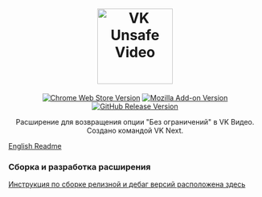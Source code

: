 <h1 align="center">
  <a href="https://vknext.net">
    <picture>
      <source media="(prefers-color-scheme: dark)" srcset="https://static.vknext.net/github/vuv-logo-dark.svg">
      <img src="https://static.vknext.net/github/vuv-logo-light.svg" height="150" alt="VK Unsafe Video" />
    </picture>
  </a>
</h1>
<p align="center">
	<a href="https://chrome.google.com/webstore/detail/ckkigahllmbopmeikigcbcmpmphjfnkb?utm_source=github"><img alt="Chrome Web Store Version" src="https://img.shields.io/chrome-web-store/v/ckkigahllmbopmeikigcbcmpmphjfnkb"></a>
	<a href="https://addons.mozilla.org/ru/firefox/addon/vk-unsafe-video?utm_source=github"><img alt="Mozilla Add-on Version" src="https://img.shields.io/amo/v/vk-unsafe-video"></a>
	<a href="https://github.com/vknext/vk-unsafe-video/releases/latest"><img src="https://img.shields.io/github/v/release/vknext/vk-unsafe-video?logo=github" alt="GitHub Release Version"></a>
</p>
<p align="center">
Расширение для возвращения опции "Без ограничений" в VK Видео. Создано командой VK Next.
</p>

[English Readme](https://github.com/vknext/vk-unsafe-video/blob/master/docs/en/readme.md)

### Сборка и разработка расширения

[Инструкция по сборке релизной и дебаг версий расположена здесь](https://github.com/vknext/vk-unsafe-video/blob/master/docs/ru/build.md)
